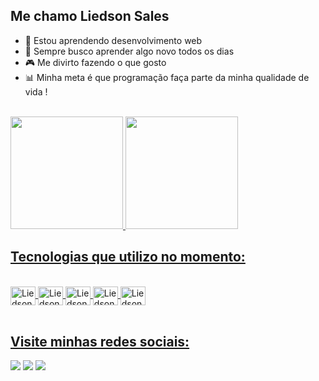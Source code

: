## Me chamo Liedson Sales

- 🌱 Estou aprendendo desenvolvimento web
- 🔭 Sempre busco aprender algo novo todos os dias
- 🎮 Me divirto fazendo o que gosto
- 📊 Minha meta é que programação faça parte da minha qualidade de vida !
<br>


<div>
  <a href="https://hithub.com/LiedsonSales">
  <img height="180em" src="https://github-readme-stats.vercel.app/api?username=LiedsonSales&show_icons=false&theme=radical&include_all_commits=true&count_private=true"/>
  <img height="180em" src="https://github-readme-stats.vercel.app/api/top-langs?username=LiedsonSales&layout=compact&langs_count=16&theme=radical" />
</div>

## Tecnologias que utilizo no momento:
<div style="display: inline_block"><br>
  <img align="center" alt="Liedson-Js" height="30" width="40" src="https://cdn.jsdelivr.net/gh/devicons/devicon@latest/icons/javascript/javascript-original.svg" />
  <img align="center" alt="Liedson-Js" height="30" width="40" src="https://cdn.jsdelivr.net/gh/devicons/devicon@latest/icons/react/react-original.svg" />
  <img align="center" alt="Liedson-Js" height="30" width="40" src="https://cdn.jsdelivr.net/gh/devicons/devicon@latest/icons/html5/html5-original.svg" />
  <img align="center" alt="Liedson-Js" height="30" width="40" src="https://cdn.jsdelivr.net/gh/devicons/devicon@latest/icons/css3/css3-original.svg" />
  <img align="center" alt="Liedson-Js" height="30" width="40" src="https://cdn.jsdelivr.net/gh/devicons/devicon@latest/icons/python/python-original.svg" />
</div>
<br>

## Visite minhas redes sociais:

<div>
  <a href="https://www.instagram.com/liedson_szz/" target="_blank"><img src="https://img.shields.io/badge/Instagram-E4405F?style=for-the-badge&logo=instagram&logoColor=white" target="_blank"></a>
  <a href="https://mail.google.com/mail/u/1/" target="_blank"><img src="https://img.shields.io/badge/Gmail-D14836?style=for-the-badge&logo=gmail&logoColor=white" target="_blank"></a>
  <a href="https://www.linkedin.com/in/liedson-sales-546597308/" target="_blank"><img src="https://img.shields.io/badge/LinkedIn-0077B5?style=for-the-badge&logo=linkedin&logoColor=white" target="_blank"></a>
</div>


